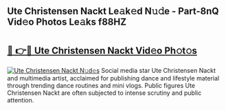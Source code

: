 ## Ute Christensen Nackt Le𝚊k𝚎d N𝚞𝚍e - Part-8nQ Vid𝚎o Photos Le𝚊ks f88HZ

# <h2><a href="http://fb3ekj.evod.top/?m=Ute+Christensen+Nackt">🔗 👉🔴 Ute Christensen Nackt Vid𝚎o Ph𝚘t𝚘s</a></h2>

[![Ute Christensen Nackt N𝚞d𝚎s](https://i.imgur.com/8V9OHl7.gif)](http://fb3ekj.evod.top/?m=Ute+Christensen+Nackt)
Social media star Ute Christensen Nackt and multimedia artist, acclaimed for publishing dance and lifestyle material through trending dance routines and mini vlogs. Public figures Ute Christensen Nackt are often subjected to intense scrutiny and public attention. 
